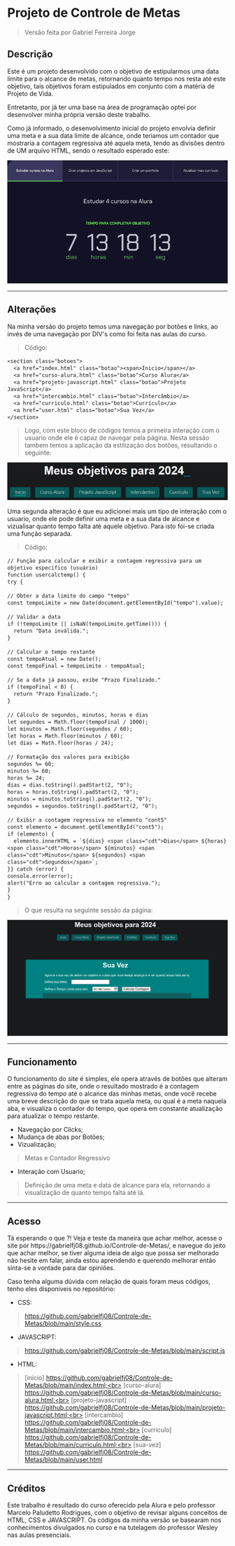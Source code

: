# Projeto de Controle de Metas
> Versão feita por Gabriel Ferreira Jorge

## Descrição
<p>Este é um projeto desenvolvido com o objetivo de estipularmos uma data limite para o alcance de metas, retornando quanto tempo nos resta até este objetivo, tais objetivos foram estipulados em conjunto com a matéria de Projeto de Vida.<br> 
<p>Entretanto, por já ter uma base na área de programação optei por desenvolver minha própria versão deste trabalho.</p>
<p>Como já informado, o desenvolvimento inicial do projeto envolvia definir uma meta e a sua data limite de alcance, onde teriamos um contador que mostraria a contagem regressiva até aquela meta, tendo as divisões dentro de UM arquivo HTML, sendo o resultado esperado este:</p>

<img src = "Captura de tela 2024-02-22 172230.png">

<hr>

## Alterações
<p>Na minha versão do projeto temos uma navegação por botões e links, ao invés de uma navegação por DIV's como foi feita nas aulas do curso.</p>

> Código:
>   <!--Sessão de botões, para fazer linkagem dos arquivos HTML-->
    <section class="botoes">
      <a href="index.html" class="botao"><span>Inicio</span></a>
      <a href="curso-alura.html" class="botao">Curso Alura</a>
      <a href="projeto-javascript.html" class="botao">Projeto JavaScript</a>
      <a href="intercambio.html" class="botao">Intercâmbio</a>
      <a href="curriculo.html" class="botao">Currículo</a>
      <a href="user.html" class="botao">Sua Vez</a>
    </section>
> Logo, com este bloco de códigos temos a primeira interação com o usuario onde ele é capaz de navegar pela página. 
> Nesta sessão tambem temos a aplicação da estilização dos botões, resultando o seguinte:

<img src=https://github.com/GabrielferreiraJorge/Controle-de-metas/blob/main/Captura%20de%20tela%202024-02-28%20153122.png>

<p>Uma segunda alteração é que eu adicionei mais um tipo de interação com o usuario, onde ele pode definir uma meta e a sua data de alcance e vizualisar quanto tempo falta até aquele objetivo. Para isto foi-se criada uma função separada. </p>

> Código:
>
    // Função para calcular e exibir a contagem regressiva para um objetivo específico (usuário)
    function usercalctemp() {
    try {
    
    // Obter a data limite do campo "tempo"
    const tempoLimite = new Date(document.getElementById("tempo").value);
    
    // Validar a data
    if (!tempoLimite || isNaN(tempoLimite.getTime())) {
      return "Data inválida.";
    }

    // Calcular o tempo restante
    const tempoAtual = new Date();
    const tempoFinal = tempoLimite - tempoAtual;

    // Se a data já passou, exibe "Prazo Finalizado."
    if (tempoFinal < 0) {
      return "Prazo Finalizado.";
    }

    // Cálculo de segundos, minutos, horas e dias
    let segundos = Math.floor(tempoFinal / 1000);
    let minutos = Math.floor(segundos / 60);
    let horas = Math.floor(minutos / 60);
    let dias = Math.floor(horas / 24);

    // Formatação dos valores para exibição
    segundos %= 60;
    minutos %= 60;
    horas %= 24;
    dias = dias.toString().padStart(2, "0");
    horas = horas.toString().padStart(2, "0");
    minutos = minutos.toString().padStart(2, "0");
    segundos = segundos.toString().padStart(2, "0");

    // Exibir a contagem regressiva no elemento "cont5"
    const elemento = document.getElementById("cont5");
    if (elemento) {
      elemento.innerHTML = `${dias} <span class="cdt">Dias</span> ${horas} <span class="cdt">Horas</span> ${minutos} <span class="cdt">Minutos</span> ${segundos} <span class="cdt">Segundos</span>`;
    }} catch (error) {
    console.error(error);
    alert("Erro ao calcular a contagem regressiva.");
    }
    }
> O que resulta na seguinte sessão da página:
<img src=https://github.com/GabrielferreiraJorge/Controle-de-metas/blob/main/Captura%20de%20tela%202024-02-29%20152759.png>

<hr>

## Funcionamento

<p>O funcionamento do site é simples, ele opera através de botões que alteram entre as páginas do site, onde o resultado mostrado é a contagem regressiva do tempo até o alcance das minhas metas, onde você recebe uma breve descrição do que se trata aquela meta, ou qual é a meta naquela aba, e visualiza o contador do tempo, que opera em constante atualização para atualizar o tempo restante.</p>

- Navegação por Clicks;
- Mudança de abas por Botões;
- Vizualização;
> Metas e Contador Regressivo
- Interação com Usuario;
> Definição de uma meta e data de alcance para ela, retornando a visualização de quanto tempo falta até lá.

<hr>

## Acesso

<p>Tá esperando o que ?! Veja e teste da maneira que achar melhor, acesse o site por https://gabrielfj08.github.io/Controle-de-Metas/, e navegue do jeito que achar melhor, se tiver alguma ideia de algo que possa ser melhorado não hesite em falar, ainda estou aprendendo e querendo melhorar então sinta-se a vontade para dar opiniões.</p>
<p>Caso tenha alguma dúvida com relação de quais foram meus códigos, tenho eles disponiveis no repositório:</p>

- CSS:
> https://github.com/gabrielfj08/Controle-de-Metas/blob/main/style.css
- JAVASCRIPT:
> https://github.com/gabrielfj08/Controle-de-Metas/blob/main/script.js
- HTML:
> [inicio] https://github.com/gabrielfj08/Controle-de-Metas/blob/main/index.html;<br>
> [curso-alura] https://github.com/gabrielfj08/Controle-de-Metas/blob/main/curso-alura.html;<br>
> [projeto-javascript] https://github.com/gabrielfj08/Controle-de-Metas/blob/main/projeto-javascript.html;<br>
> [intercambio] https://github.com/gabrielfj08/Controle-de-Metas/blob/main/intercambio.html;<br>
> [curriculo] https://github.com/gabrielfj08/Controle-de-Metas/blob/main/curriculo.html;<br>
> [sua-vez] https://github.com/gabrielfj08/Controle-de-Metas/blob/main/user.html<br>

<hr>

## Créditos
<p>Este trabalho é resultado do curso oferecido pela Alura e pelo professor Marcelo Paludetto Rodrigues, com o objetivo de revisar alguns conceitos de HTML, CSS e JAVASCRIPT. Os códigos da minha versão se basearam nos conhecimentos divulgados no curso e na tutelagem do professor Wesley nas aulas presenciais. </p>

